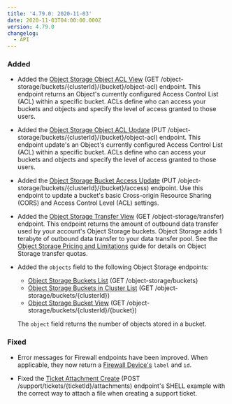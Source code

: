 ```yaml
---
title: '4.79.0: 2020-11-03'
date: 2020-11-03T04:00:00.000Z
version: 4.79.0
changelog:
  - API
---
```

### Added

- Added the [Object Storage Object ACL View](/docs/api/object-storage/#object-storage-object-acl-config-view) (GET /object-storage/buckets/{clusterId}/{bucket}/object-acl) endpoint. This endpoint returns an Object's currently configured Access Control List (ACL) within a specific bucket. ACLs define who can access your buckets and objects and specify the level of access granted to those users.

- Added the [Object Storage Object ACL Update](/docs/api/object-storage/#object-storage-object-acl-config-update) (PUT /object-storage/buckets/{clusterId}/{bucket}/object-acl) endpoint. This endpoint update's an Object's currently configured Access Control List (ACL) within a specific bucket. ACLs define who can access your buckets and objects and specify the level of access granted to those users.

- Added the [Object Storage Bucket Access Update](/docs/api/object-storage/#object-storage-bucket-access-update) (PUT /object-storage/buckets/{clusterId}/{bucket}/access) endpoint. Use this endpoint to update a bucket's basic Cross-origin Resource Sharing (CORS) and Access Control Level (ACL) settings.

- Added the [Object Storage Transfer View](/docs/api/object-storage/#object-storage-object-acl-config-view) (GET /object-storage/transfer) endpoint. This endpoint returns the amount of outbound data transfer used by your account's Object Storage buckets. Object Storage adds 1 terabyte of outbound data transfer to your data transfer pool. See the [Object Storage Pricing and Limitations](/docs/guides/pricing-and-limitations/) guide for details on Object Storage transfer quotas.

- Added the `objects` field to the following Object Storage endpoints:

    - [Object Storage Buckets List](/docs/api/object-storage/#object-storage-buckets-list) (GET /object-storage/buckets)
    - [Object Storage Buckets in Cluster List](/docs/api/object-storage/#object-storage-buckets-in-cluster-list) (GET /object-storage/buckets/{clusterId})
    - [Object Storage Bucket View](/docs/api/object-storage/#object-storage-bucket-view) (GET /object-storage/buckets/{clusterId}/{bucket})

    The `object` field returns the number of objects stored in a bucket.

### Fixed

- Error messages for Firewall endpoints have been improved. When applicable, they now return a [Firewall Device's](/docs/api/networking/#firewall-device-create) `label` and `id`.

- Fixed the [Ticket Attachment Create](/docs/api/support/#ticket-attachment-create) (POST /support/tickets/{ticketId}/attachments) endpoint's SHELL example with the correct way to attach a file when creating a support ticket.